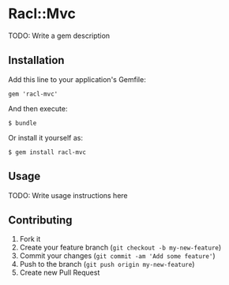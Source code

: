 # Racl::Mvc

TODO: Write a gem description

## Installation

Add this line to your application's Gemfile:

    gem 'racl-mvc'

And then execute:

    $ bundle

Or install it yourself as:

    $ gem install racl-mvc

## Usage

TODO: Write usage instructions here

## Contributing

1. Fork it
2. Create your feature branch (`git checkout -b my-new-feature`)
3. Commit your changes (`git commit -am 'Add some feature'`)
4. Push to the branch (`git push origin my-new-feature`)
5. Create new Pull Request
